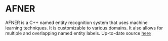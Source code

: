 AFNER
=====

AFNER is a C++ named entity recognition system that uses machine learning techniques. It is customizable to various domains. It also allows for multiple and overlapping named entity labels. Up-to-date source [here](http://sourceforge.net/projects/afner/)
